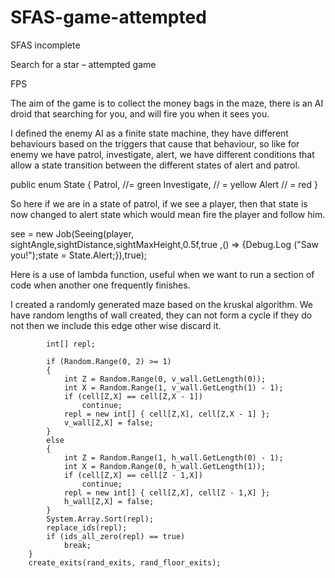# SFAS-game-attempted
SFAS incomplete

Search for a star – attempted game

FPS

The aim of the game is to collect the money bags in the maze, there is an AI droid that searching for you, and will fire you when it sees you. 

I defined the enemy AI as a finite state machine, they have different behaviours based on the triggers that cause that behaviour, so like for enemy we have patrol, investigate, alert, we have different conditions that allow a state transition between the different states of alert and patrol. 

public enum State
	{
		Patrol, //= green
		Investigate, // = yellow
		Alert // = red
	}

So here if we are in a state of patrol, if we see a player, then that state is now changed to alert state which would mean fire the player and follow him. 

see = new Job(Seeing(player, sightAngle,sightDistance,sightMaxHeight,0.5f,true	,() => 
{Debug.Log ("Saw you!");state = State.Alert;}),true); 

Here is a use of lambda function, useful when we want to run a section of code when another one frequently finishes. 

I created a randomly generated maze based on the kruskal algorithm. We have random lengths of wall created, they can not form a cycle if they do not then we include this edge other wise discard it.

			int[] repl;

			if (Random.Range(0, 2) >= 1)
			{
				int Z = Random.Range(0, v_wall.GetLength(0));
				int X = Random.Range(1, v_wall.GetLength(1) - 1);
				if (cell[Z,X] == cell[Z,X - 1])
					continue;
				repl = new int[] { cell[Z,X], cell[Z,X - 1] };
				v_wall[Z,X] = false;
			}
			else
			{
				int Z = Random.Range(1, h_wall.GetLength(0) - 1);
				int X = Random.Range(0, h_wall.GetLength(1));
				if (cell[Z,X] == cell[Z - 1,X])
					continue;
				repl = new int[] { cell[Z,X], cell[Z - 1,X] };
				h_wall[Z,X] = false;
			}
			System.Array.Sort(repl);
			replace_ids(repl);
			if (ids_all_zero(repl) == true)
				break;
		}
		create_exits(rand_exits, rand_floor_exits);

